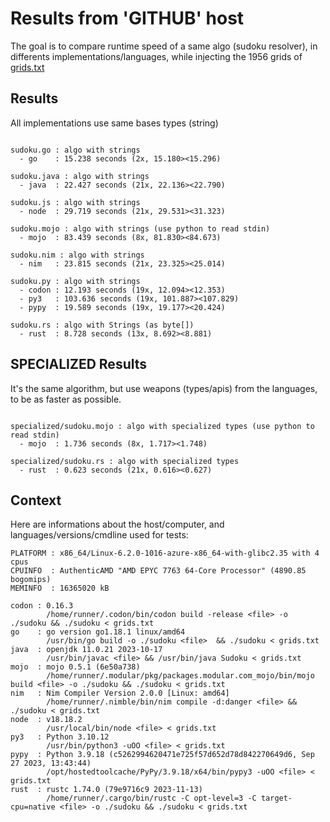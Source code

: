 # Results from 'GITHUB' host

The goal is to compare runtime speed of a same algo (sudoku resolver), in differents implementations/languages, while injecting the 1956 grids of [grids.txt](grids.txt)

## Results

All implementations use same bases types (string)

```

sudoku.go : algo with strings
  - go    : 15.238 seconds (2x, 15.180><15.296)

sudoku.java : algo with strings
  - java  : 22.427 seconds (21x, 22.136><22.790)

sudoku.js : algo with strings
  - node  : 29.719 seconds (21x, 29.531><31.323)

sudoku.mojo : algo with strings (use python to read stdin)
  - mojo  : 83.439 seconds (8x, 81.830><84.673)

sudoku.nim : algo with strings
  - nim   : 23.815 seconds (21x, 23.325><25.014)

sudoku.py : algo with strings
  - codon : 12.193 seconds (19x, 12.094><12.353)
  - py3   : 103.636 seconds (19x, 101.887><107.829)
  - pypy  : 19.589 seconds (19x, 19.177><20.424)

sudoku.rs : algo with Strings (as byte[])
  - rust  : 8.728 seconds (13x, 8.692><8.881)

```

## SPECIALIZED Results

It's the same algorithm, but use weapons (types/apis) from the languages, to be as faster as possible.

```

specialized/sudoku.mojo : algo with specialized types (use python to read stdin)
  - mojo  : 1.736 seconds (8x, 1.717><1.748)

specialized/sudoku.rs : algo with specialized types
  - rust  : 0.623 seconds (21x, 0.616><0.627)

```
## Context

Here are informations about the host/computer, and languages/versions/cmdline used for tests:
```
PLATFORM : x86_64/Linux-6.2.0-1016-azure-x86_64-with-glibc2.35 with 4 cpus
CPUINFO  : AuthenticAMD "AMD EPYC 7763 64-Core Processor" (4890.85 bogomips)
MEMINFO  : 16365020 kB

codon : 0.16.3
        /home/runner/.codon/bin/codon build -release <file> -o ./sudoku && ./sudoku < grids.txt
go    : go version go1.18.1 linux/amd64
        /usr/bin/go build -o ./sudoku <file>  && ./sudoku < grids.txt
java  : openjdk 11.0.21 2023-10-17
        /usr/bin/javac <file> && /usr/bin/java Sudoku < grids.txt
mojo  : mojo 0.5.1 (6e50a738)
        /home/runner/.modular/pkg/packages.modular.com_mojo/bin/mojo build <file> -o ./sudoku && ./sudoku < grids.txt
nim   : Nim Compiler Version 2.0.0 [Linux: amd64]
        /home/runner/.nimble/bin/nim compile -d:danger <file> && ./sudoku < grids.txt
node  : v18.18.2
        /usr/local/bin/node <file> < grids.txt
py3   : Python 3.10.12
        /usr/bin/python3 -uOO <file> < grids.txt
pypy  : Python 3.9.18 (c5262994620471e725f57d652d78d842270649d6, Sep 27 2023, 13:43:44)
        /opt/hostedtoolcache/PyPy/3.9.18/x64/bin/pypy3 -uOO <file> < grids.txt
rust  : rustc 1.74.0 (79e9716c9 2023-11-13)
        /home/runner/.cargo/bin/rustc -C opt-level=3 -C target-cpu=native <file> -o ./sudoku && ./sudoku < grids.txt

```


